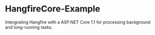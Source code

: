 # HangfireCore-Example
Intergrating Hangfire with a ASP.NET Core 1.1 for processing background and long-running tasks.
